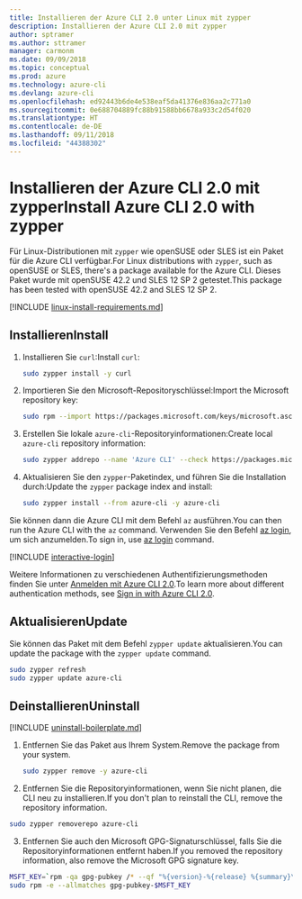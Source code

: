 ```yaml
---
title: Installieren der Azure CLI 2.0 unter Linux mit zypper
description: Installieren der Azure CLI 2.0 mit zypper
author: sptramer
ms.author: sttramer
manager: carmonm
ms.date: 09/09/2018
ms.topic: conceptual
ms.prod: azure
ms.technology: azure-cli
ms.devlang: azure-cli
ms.openlocfilehash: ed92443b6de4e538eaf5da41376e836aa2c771a0
ms.sourcegitcommit: 0e688704889fc88b91588bb6678a933c2d54f020
ms.translationtype: HT
ms.contentlocale: de-DE
ms.lasthandoff: 09/11/2018
ms.locfileid: "44388302"
---
```

# <a name="install-azure-cli-20-with-zypper"></a><span data-ttu-id="5663e-103">Installieren der Azure CLI 2.0 mit zypper</span><span class="sxs-lookup"><span data-stu-id="5663e-103">Install Azure CLI 2.0 with zypper</span></span>

<span data-ttu-id="5663e-104">Für Linux-Distributionen mit `zypper` wie openSUSE oder SLES ist ein Paket für die Azure CLI verfügbar.</span><span class="sxs-lookup"><span data-stu-id="5663e-104">For Linux distributions with `zypper`, such as openSUSE or SLES, there's a package available for the Azure CLI.</span></span> <span data-ttu-id="5663e-105">Dieses Paket wurde mit openSUSE 42.2 und SLES 12 SP 2 getestet.</span><span class="sxs-lookup"><span data-stu-id="5663e-105">This package has been tested with openSUSE 42.2 and SLES 12 SP 2.</span></span>

[!INCLUDE [linux-install-requirements.md](includes/linux-install-requirements.md)]

## <a name="install"></a><span data-ttu-id="5663e-106">Installieren</span><span class="sxs-lookup"><span data-stu-id="5663e-106">Install</span></span>

1. <span data-ttu-id="5663e-107">Installieren Sie `curl`:</span><span class="sxs-lookup"><span data-stu-id="5663e-107">Install `curl`:</span></span>

   ```bash
   sudo zypper install -y curl
   ```

2. <span data-ttu-id="5663e-108">Importieren Sie den Microsoft-Repositoryschlüssel:</span><span class="sxs-lookup"><span data-stu-id="5663e-108">Import the Microsoft repository key:</span></span>

   ```bash
   sudo rpm --import https://packages.microsoft.com/keys/microsoft.asc
   ```

3. <span data-ttu-id="5663e-109">Erstellen Sie lokale `azure-cli`-Repositoryinformationen:</span><span class="sxs-lookup"><span data-stu-id="5663e-109">Create local `azure-cli` repository information:</span></span>

   ```bash
   sudo zypper addrepo --name 'Azure CLI' --check https://packages.microsoft.com/yumrepos/azure-cli azure-cli
   ```

4. <span data-ttu-id="5663e-110">Aktualisieren Sie den `zypper`-Paketindex, und führen Sie die Installation durch:</span><span class="sxs-lookup"><span data-stu-id="5663e-110">Update the `zypper` package index and install:</span></span>

   ```bash
   sudo zypper install --from azure-cli -y azure-cli
   ```

<span data-ttu-id="5663e-111">Sie können dann die Azure CLI mit dem Befehl `az` ausführen.</span><span class="sxs-lookup"><span data-stu-id="5663e-111">You can then run the Azure CLI with the `az` command.</span></span> <span data-ttu-id="5663e-112">Verwenden Sie den Befehl [az login](/cli/azure/reference-index#az-login), um sich anzumelden.</span><span class="sxs-lookup"><span data-stu-id="5663e-112">To sign in, use [az login](/cli/azure/reference-index#az-login) command.</span></span>

[!INCLUDE [interactive-login](includes/interactive-login.md)]

<span data-ttu-id="5663e-113">Weitere Informationen zu verschiedenen Authentifizierungsmethoden finden Sie unter [Anmelden mit Azure CLI 2.0](authenticate-azure-cli.md).</span><span class="sxs-lookup"><span data-stu-id="5663e-113">To learn more about different authentication methods, see [Sign in with Azure CLI 2.0](authenticate-azure-cli.md).</span></span>

## <a name="update"></a><span data-ttu-id="5663e-114">Aktualisieren</span><span class="sxs-lookup"><span data-stu-id="5663e-114">Update</span></span>

<span data-ttu-id="5663e-115">Sie können das Paket mit dem Befehl `zypper update` aktualisieren.</span><span class="sxs-lookup"><span data-stu-id="5663e-115">You can update the package with the `zypper update` command.</span></span>

```bash
sudo zypper refresh
sudo zypper update azure-cli
```

## <a name="uninstall"></a><span data-ttu-id="5663e-116">Deinstallieren</span><span class="sxs-lookup"><span data-stu-id="5663e-116">Uninstall</span></span>

[!INCLUDE [uninstall-boilerplate.md](includes/uninstall-boilerplate.md)]

1. <span data-ttu-id="5663e-117">Entfernen Sie das Paket aus Ihrem System.</span><span class="sxs-lookup"><span data-stu-id="5663e-117">Remove the package from your system.</span></span>

    ```bash
    sudo zypper remove -y azure-cli
    ```

2. <span data-ttu-id="5663e-118">Entfernen Sie die Repositoryinformationen, wenn Sie nicht planen, die CLI neu zu installieren.</span><span class="sxs-lookup"><span data-stu-id="5663e-118">If you don't plan to reinstall the CLI, remove the repository information.</span></span>

  ```bash
  sudo zypper removerepo azure-cli
  ```

3. <span data-ttu-id="5663e-119">Entfernen Sie auch den Microsoft GPG-Signaturschlüssel, falls Sie die Repositoryinformationen entfernt haben.</span><span class="sxs-lookup"><span data-stu-id="5663e-119">If you removed the repository information, also remove the Microsoft GPG signature key.</span></span>

  ```bash
  MSFT_KEY=`rpm -qa gpg-pubkey /* --qf "%{version}-%{release} %{summary}\n" | grep Microsoft | awk '{print $1}'`
  sudo rpm -e --allmatches gpg-pubkey-$MSFT_KEY
  ```